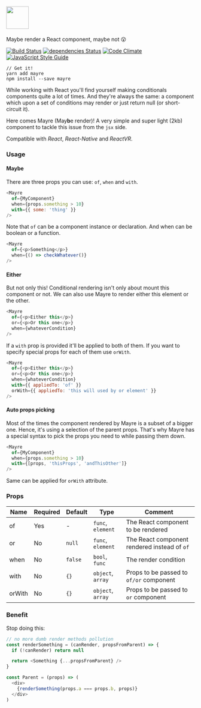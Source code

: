 # <a href='https://github.com/sospedra/mayre'><img src='https://cloud.githubusercontent.com/assets/3116899/26548775/19e2557e-4476-11e7-86fa-831315d58cb0.png' height='60'></a>

Maybe render a React component, maybe not 😮

[![Build Status](https://travis-ci.org/sospedra/mayre.svg?branch=master)](https://travis-ci.org/sospedra/mayre)
[![dependencies Status](https://david-dm.org/sospedra/mayre/status.svg)](https://david-dm.org/sospedra/mayre)
[![Code Climate](https://codeclimate.com/github/sospedra/mayre/badges/gpa.svg)](https://codeclimate.com/github/sospedra/mayre)
[![JavaScript Style Guide](https://img.shields.io/badge/code_style-standard-brightgreen.svg)](https://standardjs.com)

```
// Get it!
yarn add mayre
npm install --save mayre
```

While working with React you'll find yourself making conditionals
components quite a lot of times. And they're always the same: a component which
upon a set of conditions may render or just return null (or short-circuit it).

Here comes Mayre (May**b**e render)! A very simple and super light (2kb)
component to tackle this issue from the `jsx` side.

Compatible with *React*, *React-Native* and *ReactVR*.

### Usage

#### Maybe

There are three props you can use: `of`, `when` and `with`.

```js
<Mayre
  of={MyComponent}
  when={props.something > 10}
  with={{ some: 'thing' }}
/>
```

Note that `of` can be a component instance or declaration. And when can be boolean
or a function.

```js
<Mayre
  of={<p>Something</p>}
  when={() => checkWhatever()}
/>
```

#### Either

But not only this! Conditional rendering isn't only about mount this component
or not. We can also use Mayre to render either this element or the other.

```js
<Mayre
  of={<p>Either this</p>}
  or={<p>Or this one</p>}
  when={whateverCondition}
/>
```

If a `with` prop is provided it'll be applied to both of them. If you want to specify special props for each of them use `orWith`.

```js
<Mayre
  of={<p>Either this</p>}
  or={<p>Or this one</p>}
  when={whateverCondition}
  with={{ appliedTo: 'of' }}
  orWith={{ appliedTo: 'this will used by or element' }}
/>
```

#### Auto props picking

Most of the times the component rendered by Mayre is a subset of a bigger one.
Hence, it's using a selection of the parent props. That's why Mayre has a special
syntax to pick the props you need to while passing them down.

```js
<Mayre
  of={MyComponent}
  when={props.something > 10}
  with={[props, 'thisProps', 'andThisOther']}
/>
```

Same can be applied for `orWith` attribute.

### Props

| Name   | Required | Default | Type              |Comment                                 |
|--------|----------|---------|-------------------|----------------------------------------|
| of     | Yes      | -       | `func`, `element` | The React component to be rendered     |
| or     | No       | `null`  | `func`, `element` | The React component rendered instead of `of`  |
| when   | No       | `false` | `bool`, `func`    | The render condition                    |
| with   | No       | `{}`    | `object`, `array` | Props to be passed to `of/or` component |
| orWith | No       | `{}`    | `object`, `array` | Props to be passed to `or` component    |

### Benefit

Stop doing this:

```js
// no more dumb render methods pollution
const renderSomething = (canRender, propsFromParent) => {
  if (!canRender) return null

  return <Something {...propsFromParent} />
}

const Parent = (props) => (
  <div>
    {renderSomething(props.a === props.b, props)}
  </div>
)
```
